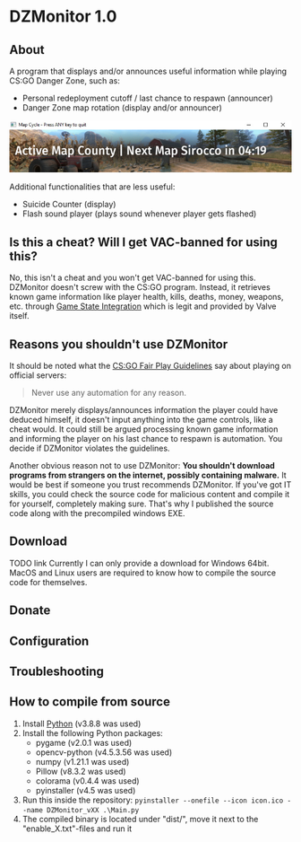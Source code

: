 # DZMonitor 1.0

## About
A program that displays and/or announces useful information while playing CS:GO Danger Zone, such as:
- Personal redeployment cutoff / last chance to respawn (announcer)
- Danger Zone map rotation (display and/or announcer)

![Map Cycle Display](/unused/example_map_cycle.jpg)

Additional functionalities that are less useful:
- Suicide Counter (display)
- Flash sound player (plays sound whenever player gets flashed)

## Is this a cheat? Will I get VAC-banned for using this?
No, this isn't a cheat and you won't get VAC-banned for using this. DZMonitor doesn't screw with the CS:GO program. Instead, it retrieves known game information like player health, kills, deaths, money, weapons, etc. through [Game State Integration](https://developer.valvesoftware.com/wiki/Counter-Strike:_Global_Offensive_Game_State_Integration) which is legit and provided by Valve itself.

## Reasons you shouldn't use DZMonitor
It should be noted what the [CS:GO Fair Play Guidelines](https://blog.counter-strike.net/index.php/fair-play-guidelines/) say about playing on official servers:

> Never use any automation for any reason.

DZMonitor merely displays/announces information the player could have deduced himself, it doesn't input anything into the game controls, like a cheat would. It could still be argued processing known game information and informing the player on his last chance to respawn is automation. You decide if DZMonitor violates the guidelines.

Another obvious reason not to use DZMonitor: **You shouldn't download programs from strangers on the internet, possibly containing malware.** It would be best if someone you trust recommends DZMonitor. If you've got IT skills, you could check the source code for malicious content and compile it for yourself, completely making sure. That's why I published the source code along with the precompiled windows EXE.

## Download
TODO link
Currently I can only provide a download for Windows 64bit. MacOS and Linux users are required to know how to compile the source code for themselves.

## Donate


## Configuration


## Troubleshooting


## How to compile from source
1. Install [Python](https://www.python.org) (v3.8.8 was used)
2. Install the following Python packages:
   - pygame (v2.0.1 was used)
   - opencv-python (v4.5.3.56 was used)
   - numpy (v1.21.1 was used)
   - Pillow (v8.3.2 was used)
   - colorama (v0.4.4 was used)
   - pyinstaller (v4.5 was used)
3. Run this inside the repository: `pyinstaller --onefile --icon icon.ico --name DZMonitor_vXX .\Main.py`
4. The compiled binary is located under "dist/", move it next to the "enable_X.txt"-files and run it
